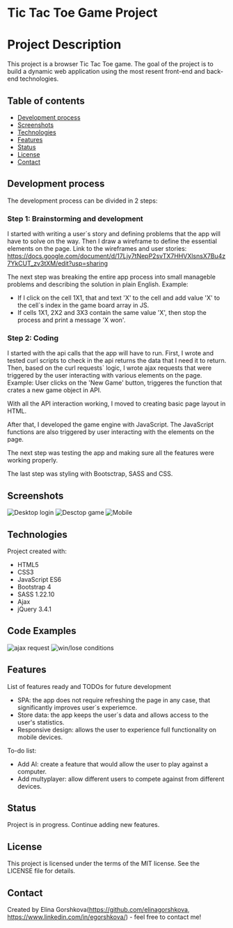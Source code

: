 # Tic Tac Toe Game Project

# Project Description
This project is a browser Tic Tac Toe game. The goal of the project is to build a dynamic web application using the most resent front-end and back-end technologies.

## Table of contents
* [Development process](#development-process)
* [Screenshots](#screenshots)
* [Technologies](#technologies)
* [Features](#features)
* [Status](#status)
* [License](#license)
* [Contact](#contact)

## Development process
The development process can be divided in 2 steps:

### Step 1: Brainstorming and development
I started with writing a user`s story and defining problems that the app will have to solve on the way.
Then I draw a wireframe to define the essential elements on the page.
Link to the wireframes and user stories: https://docs.google.com/document/d/17Ljy7tNepP2svTX7HHVXlsnsX7Bu4z7YkCUT_zv3tXM/edit?usp=sharing

The next step was breaking the entire app process into small manageble problems and describing the solution in plain English.
Example:
* If I click on the cell 1X1, that and text 'X' to the cell and add value 'X' to the cell`s index in the game board array in JS.
* If cells 1X1, 2X2 and 3X3 contain the same value 'X', then stop the process and print a message 'X won'.

### Step 2: Coding

I started with the api calls that the app will have to run. First, I wrote and tested curl scripts to check in the api returns the data that I need it to return. Then, based on the curl requests` logic, I wrote ajax requests that were triggered by the user interacting with various elements on the page.
Example: User clicks on the 'New Game' button, triggeres the function that crates a new game object in API.

With all the API interaction working, I moved to creating basic page layout in HTML.

After that, I developed the game engine with JavaScript. The JavaScript functions are also triggered by user interacting with the elements on the page.

The next step was testing the app and making sure all the features were working properly.

The last step was styling with Bootsctrap, SASS and CSS.

## Screenshots
![Desktop login](./public/2.png)
![Desctop game](./public/3.png)
![Mobile](./public/1.png)

## Technologies
Project created with:
* HTML5
* CSS3
* JavaScript ES6
* Bootstrap 4
* SASS 1.22.10
* Ajax
* jQuery 3.4.1


## Code Examples
![ajax request](./public/4.png)
![win/lose conditions](./public/5.png)

## Features
List of features ready and TODOs for future development
* SPA: the app does not require refreshing the page in any case, that significantly improves user`s experiemce.
* Store data: the app keeps the user`s data and allows access to the user's statistics.
* Responsive design: allows the user to experience full functionality on mobile devices.

To-do list:
* Add AI: create a feature that would allow the user to play against a computer.
* Add multyplayer: allow different users to compete against from different devices.

## Status
Project is in progress.
Continue adding new features.


## License

This project is licensed under the terms of the MIT license. See the LICENSE file for details.

## Contact
Created by Elina Gorshkova(https://github.com/elinagorshkova, https://www.linkedin.com/in/egorshkova/) - feel free to contact me!

